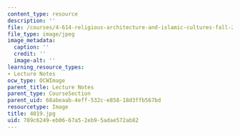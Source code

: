 ```yaml
---
content_type: resource
description: ''
file: /courses/4-614-religious-architecture-and-islamic-cultures-fall-2002/789c6249eb0667a52eb95adae572ab82_4019.jpg
file_type: image/jpeg
image_metadata:
  caption: ''
  credit: ''
  image-alt: ''
learning_resource_types:
- Lecture Notes
ocw_type: OCWImage
parent_title: Lecture Notes
parent_type: CourseSection
parent_uid: 68abeaab-4eff-532c-e858-18d3ffb567bd
resourcetype: Image
title: 4019.jpg
uid: 789c6249-eb06-67a5-2eb9-5adae572ab82
---
```

